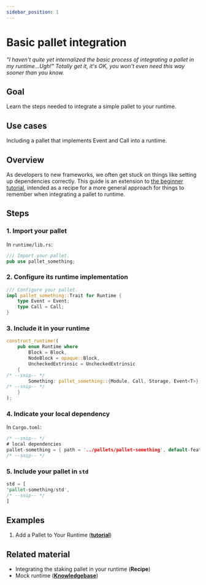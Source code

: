 ```yaml
---
sidebar_position: 1
---
```


# Basic pallet integration
_"I haven't quite yet internalized the basic process of integrating a pallet in my runtime...Ugh!" Totally get it, it's OK, you won't even need this way sooner than you know._

## Goal

Learn the steps needed to integrate a simple pallet to your runtime.

## Use cases

Including a pallet that implements Event and Call into a runtime.

## Overview

As developers to new frameworks, we often get stuck on things like setting up dependencies correctly. This guide is an extension to [the beginner tutorial](https://substrate.dev/docs/en/tutorials/add-a-pallet/configure-a-pallet), intended as a recipe for a more general approach for things to remember when integrating a pallet to runtime.

## Steps

### 1. Import your pallet
In `runtime/lib.rs`:

```rust
/// Import your pallet.
pub use pallet_something;
```

### 2. Configure its runtime implementation

```rust
/// Configure your pallet.
impl pallet_something::Trait for Runtime {
	type Event = Event;
	type Call = Call;
}
```

### 3. Include it in your runtime

```rust
construct_runtime!(
	pub enum Runtime where
		Block = Block,
		NodeBlock = opaque::Block,
		UncheckedExtrinsic = UncheckedExtrinsic
	{
/* --snip-- */
		Something: pallet_something::{Module, Call, Storage, Event<T>},
/* --snip-- */
	}
);
```

### 4. Indicate your local dependency 
In `Cargo.toml`:

```rust
/* --snip-- */
# local dependencies
pallet-something = { path = '../pallets/pallet-something', default-features = false, version = '3.0.0' }
/* --snip-- */
```

### 5. Include your pallet in `std`

```rust
std = [
'pallet-something/std',
/* --snip-- */
]
```

## Examples

1. Add a Pallet to Your Runtime ([**tutorial**](https://substrate.dev/docs/en/tutorials/add-a-pallet/import-a-pallet))

## Related material

- Integrating the staking pallet in your runtime (**Recipe**)
- Mock runtime (**[Knowledgebase](https://substrate.dev/docs/en/knowledgebase/runtime/tests#mock-runtime-environment)**)